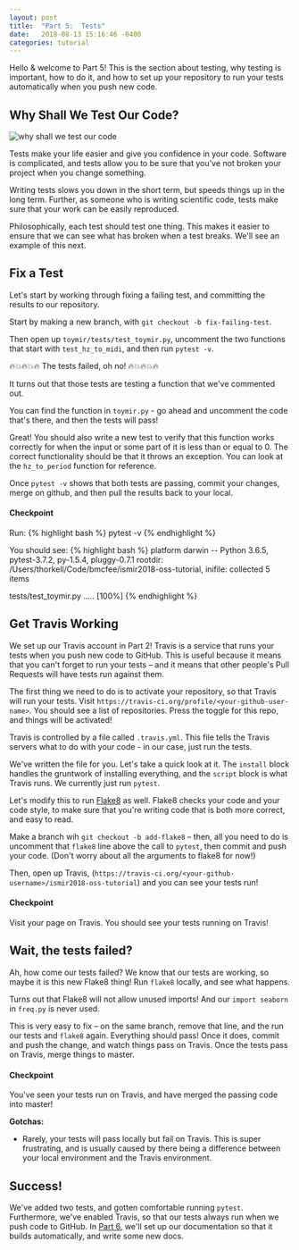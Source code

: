 ```yaml
---
layout: post
title:  "Part 5:  Tests"
date:   2018-08-13 15:16:46 -0400
categories: tutorial
---
```

Hello & welcome to Part 5!  This is the section about testing, why testing is important, how to do it, and how to set up your repository to run your tests automatically when you push new code.

## Why Shall We Test Our Code?

![why shall we test our code](https://media.giphy.com/media/s93TL62lMy7cI/giphy.gif)

Tests make your life easier and give you confidence in your code.  Software is complicated, and tests allow you to be sure that you've not broken your project when you change something.  

Writing tests slows you down in the short term, but speeds things up in the long term.  Further, as someone who is writing scientific code, tests make sure that your work can be easily reproduced.

Philosophically, each test should test one thing.  This makes it easier to ensure that we can see what has broken when a test breaks.  We'll see an example of this next.

## Fix a Test

Let's start by working through fixing a failing test, and committing the results to our repository.

Start by making a new branch, with `git checkout -b fix-failing-test`.

Then open up `toymir/tests/test_toymir.py`, uncomment the two functions that start with `test_hz_to_midi`, and then run `pytest -v`.

🔥💥🔥💥🔥 The tests failed, oh no! 🔥💥🔥💥🔥

It turns out that those tests are testing a function that we've commented out.

You can find the function in `toymir.py` - go ahead and uncomment the code that's there, and then the tests will pass!

Great!  You should also write a new test to verify that this function works correctly for when the input or some part of it is less than or equal to 0.  The correct functionality should be that it throws an exception.  You can look at the `hz_to_period` function for reference.


Once `pytest -v` shows that both tests are passing, commit your changes, merge on github, and then pull the results back to your local.

#### Checkpoint

Run:
{% highlight bash %}
pytest -v
{% endhighlight %}

You should see:
{% highlight bash %}
platform darwin -- Python 3.6.5, pytest-3.7.2, py-1.5.4, pluggy-0.7.1
rootdir: /Users/thorkell/Code/bmcfee/ismir2018-oss-tutorial, inifile:
collected 5 items

tests/test_toymir.py .....          	                        [100%]
{% endhighlight %}


## Get Travis Working

We set up our Travis account in Part 2!  Travis is a service that runs your tests when you push new code to GitHub.  This is useful because it means that you can't forget to run your tests – and it means that other people's Pull Requests  will have tests run against them.

The first thing we need to do is to activate your repository, so that Travis will run your tests.  Visit `https://travis-ci.org/profile/<your-github-user-name>`.  You should see a list of repositories.  Press the toggle for this repo, and things will be activated!

Travis is controlled by a file called `.travis.yml`.  This file tells the Travis servers what to do with your code - in our case, just run the tests.

We've written the file for you.  Let's take a quick look at it.  The `install` block handles the gruntwork of installing everything, and the `script` block is what Travis runs.  We currently just run `pytest`.

Let's modify this to run [Flake8][flake8] as well.  Flake8 checks your code and your code style, to make sure that you're writing code that is both more correct, and easy to read.

Make a branch wih `git checkout -b add-flake8` – then, all you need to do is uncomment that `flake8` line above the call to `pytest`, then commit and push your code. (Don't worry about all the arguments to flake8 for now!)

Then, open up Travis, (`https://travis-ci.org/<your-github-username>/ismir2018-oss-tutorial`) and you can see your tests run!

#### Checkpoint

Visit your page on Travis.  You should see your tests running on Travis!


## Wait, the tests failed?

Ah, how come our tests failed?  We know that our tests are working, so maybe it is this new Flake8 thing!  Run `flake8` locally, and see what happens.

Turns out that Flake8 will not allow unused imports!  And our `import seaborn` in `freq.py` is never used.

This is very easy to fix – on the same branch, remove that line, and the run our tests and `flake8` again.  Everything should pass!  Once it does, commit and push the change, and watch things pass on Travis.  Once the tests pass on Travis, merge things to master.


#### Checkpoint

You've seen your tests run on Travis, and have merged the passing code into master!


**Gotchas:**
- Rarely, your tests will pass locally but fail on Travis.  This is super frustrating, and is usually caused by there being a difference between your local environment and the Travis environment.


## Success!

We've added two tests, and gotten comfortable running `pytest`.  Furthermore, we've enabled Travis, so that our tests always run when we push code to GitHub.  In [Part 6][tutorial-part-6], we'll set up our documentation so that it builds automatically, and write some new docs.

[tutorial-part-6]: https://bmcfee.github.io/ismir2018-oss-tutorial/tutorial/2018/08/12/part-6.html 
[flake8]: http://flake8.pycqa.org/en/latest/index.html
